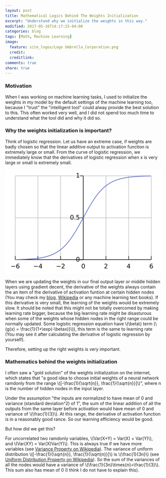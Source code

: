 ```yaml
---
layout: post
title: Mathematical Logics Behind The Weights Initialization
excerpt: "Understand why we initialize the weights in this way."
modified: 2017-05-16T14:17:25-04:00
categories: blog
tags: [Math, Machine Learning]
image:
  feature: site_logos/Logo Umbrella_Corporation.png
  credit: 
  creditlink: 
comments: true
share: true
---
```


### Motivation

When I was working on machine learning tasks, I used to initialize the weights in my model by the default settings of the machine learning too, because I "trust" the "intelligent tool" could alway provide the best solution to this. This often worked very well, and I did not spend too much time to understand what the tool did and why it did so.

### Why the weights initialization is important?

Think of logistic regression. Let us have an extreme case, if weights are badly chosen so that the linear additive output to activation function is extremely large or small. From the curve of logistic regression, we immediately know that the derivatives of logistic regression when x is very large or small is extremely small.

![](/images/blog/2017-05-18-Weights-Initialization/Logistic-curve.svg)

When we are updating the weights in our final output layer or middle hidden layers using gradient decent, the derivative of the weights always contain the an item of the derivative of activation funtion at certain hidden nodes (You may check my [blog](https://leimao.github.io/blog/Programmable-Backpropagation/), [Wikipedia](https://en.wikipedia.org/wiki/Multilayer_perceptron) or any machine learning text books). If this derivative is very small, the learning of the weights would be extremely slow. It should be noted that this might not be totally overcomed by making learning rate bigger, because the big learning rate might be disasturous when some of the weights whose hidden nodes in the right range could be normally updated. Some logistic regression equation have \\(\beta\\) term (\\(g(x) = \frac{1}{1+\exp(-\betax)}\\)), this term is the same to learning rate (You may see it after calculating the derivative of logistic regression by yourself).

Therefore, setting up the right weights is very important.

### Mathematics behind the weights initialization

I often saw a "gold solution" of the weights initialization on the internet, which states that "a good idea to choose initial weights of a neural network ramdonly from the range \\([-\frac{1}{\sqrt{n}}, \frac{1}{\sqrt{n}}]\\)", where n is the number of hidden nodes in the input layer. 

Under the assumption "the inputs are normalized to have mean of 0 and variance (standard deviation^2) of 1", the sum of the linear addition of all the outputs from the same layer before activation would have mean of 0 and variance of \\(\frac{1}{3}\\). At this range, the derivative of activation function is in a reasonably good rance. So our learning efficiency would be good.

But how did we get this? 

For uncorrelated two ramdonly variables, \\(Var(X+Y) = Var(X) + Var(Y)\\), and \\(Var(XY) = Var(X)Var(Y)\\). This is always true if we have more variables (see [Variance Property on Wikipedia](https://en.wikipedia.org/wiki/Variance)). The variance of uniform distribution \\([-\frac{1}{\sqrt{n}}, \frac{1}{\sqrt{n}}]\\) is \\(\frac{1}{3n}\\) (see [Uniform Distribution Property on Wikipedia](https://en.wikipedia.org/wiki/Uniform_distribution_(continuous))). So the sum of the variances of all the nodes would have a variance of \\(\frac{1}{3n}\times{n}=\frac{1}{3}\\). This sum also has mean of 0 (I think I do not have to explain this).